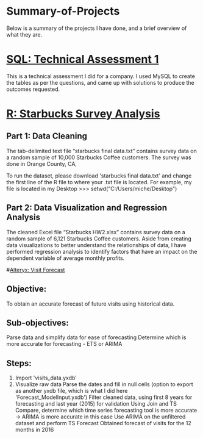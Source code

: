 # Summary-of-Projects
Below is a summary of the projects I have done, and a brief overview of what they are.


# [SQL: Technical Assessment 1](https://github.com/michelleng95/SQL-Assessment-1)
This is a technical assessment I did for a company.
I used MySQL to create the tables as per the questions, and came up with solutions to produce the outcomes requested.

# [R: Starbucks Survey Analysis](https://github.com/michelleng95/R-Starbucks-Survey-Analysis)
## Part 1: Data Cleaning
The tab-delimited text file “starbucks final data.txt” contains survey data on a random sample of 10,000 Starbucks Coffee customers. The survey was done in Orange County, CA,


To run the dataset, please download 'starbucks final data.txt' and change the first line of the R file to where your .txt file is located. 
For example, my file is located in my Desktop >>> setwd("C:/Users/miche/Desktop")

## Part 2: Data Visualization and Regression Analysis
The cleaned Excel file “Starbucks HW2.xlsx” contains survey data on a random sample of 6,121 Starbucks Coffee customers.
Aside from creating data visualizations to better understand the relationships of data, I have performed regression analysis to identify factors that have an impact on the dependent variable of average monthly profits.

#[Alteryx: Visit Forecast](https://github.com/michelleng95/Visit-Forecast)
## Objective:
To obtain an accurate forecast of future visits using historical data.

## Sub-objectives:
Parse data and simplify data for ease of forecasting
Determine which is more accurate for forecasting - ETS or ARIMA

## Steps:
1. Import 'visits_data.yxdb'
2. Visualize raw data
Parse the dates and fill in null cells (option to export as another yxdb file, which is what I did here 'Forecast_ModelInput.yxdb')
Filter cleaned data, using first 8 years for forecasting and last year (2015) for validation
Using Join and TS Compare, determine which time series forecasting tool is more accurate -> ARIMA is more accurate in this case
Use ARIMA on the unfiltered dataset and perform TS Forecast
Obtained forecast of visits for the 12 months in 2016
